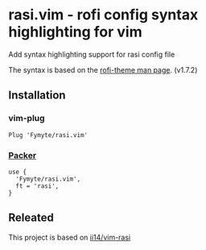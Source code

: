 # rasi.vim - rofi config syntax highlighting for vim

Add syntax highlighting support for rasi config file

The syntax is based on the [rofi-theme man page](https://man.archlinux.org/man/community/rofi/rofi-theme.5.en). (v1.7.2)

## Installation
### vim-plug
```vim 
Plug 'Fymyte/rasi.vim'
```

### [Packer](https://github.com/wbthomason/packer.nvim)
```vim
use {
  'Fymyte/rasi.vim',
  ft = 'rasi',
}
```

## Releated
This project is based on
[ii14/vim-rasi](https://github.com/ii14/vim-rasi)

